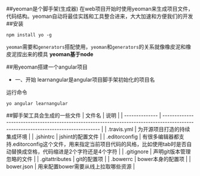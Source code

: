 ##yeoman是个脚手架(生成器) 在web项目开始时使用yeoman来生成项目文件，代码结构。yeoman自动将最佳实践和工具整合进来，大大加速和方便我们的开发
##安装

    npm install yo -g 

`yeoman`需要和`generators`搭配使用，`yeoman`和`generators`的关系就像橡皮泥和橡皮泥捏出来的模具
**yeoman基于node**

##用yeoman搭建一个angular项目
* 一、开始
learnangular是angular项目脚手架初始化的项目名

运行命令

    yo angular learnangular

##脚手架工具会生成的一些文件
|     文件名     |                                                                说明                                                                |
| -------------- | ---------------------------------------------------------------------------------------------------------------------------------- |
| .travis.yml    | 为开源项目打造的持续集成环境                                                                                                       |
| .jshintrc      | jshint的配置文件                                                                                                                   |
| .editorconfig  | 有很多编辑器都支持.editorconfig这个文件，用来指定当前项目代码的风格，比如使用tab时是否自动替换成空格，代码缩进是2个字符还是4个字符 |
| .gitignore     | 声明git版本管理忽略的文件                                                                                                          |
| .gitattributes | git的配置项                                                                                                                        |
| .bowerrc       | bower本身的配置项                                                                                                                  |
| bower.json     | 用来配置bower需要从线上拉取哪些资源                                                                                                |



  
    
   
  
 
  


